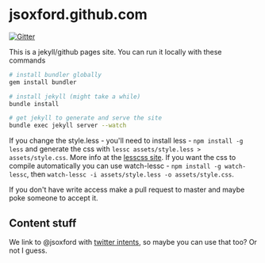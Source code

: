 jsoxford.github.com
===================

[![Gitter](https://badges.gitter.im/Join%20Chat.svg)](https://gitter.im/jsoxford/jsoxford.github.com?utm_source=badge&utm_medium=badge&utm_campaign=pr-badge&utm_content=badge)

This is a jekyll/github pages site.  You can run it locally with these commands

```bash
# install bundler globally
gem install bundler

# install jekyll (might take a while)
bundle install

# get jekyll to generate and serve the site
bundle exec jekyll server --watch
```

If you change the style.less - you'll need to install less - `npm install -g less` and generate the css with `lessc assets/style.less > assets/style.css`.  More info at the [lesscss site](http://lesscss.org/).  If you want the css to compile automatically you can use watch-lessc - `npm install -g watch-lessc`, then `watch-lessc -i assets/style.less -o assets/style.css`.

If you don't have write access make a pull request to master and maybe poke someone to accept it.

Content stuff
-------------

We link to @jsoxford with [twitter intents](https://dev.twitter.com/docs/intents), so maybe you can use that too? Or not I guess.